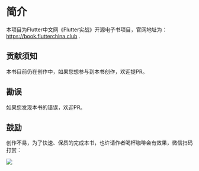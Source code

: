 # 简介

本项目为Flutter中文网《Flutter实战》开源电子书项目，官网地址为：https://book.flutterchina.club .

## 贡献须知

本书目前仍在创作中，如果您想参与到本书创作，欢迎提PR。

## 勘误

如果您发现本书的错误，欢迎PR。

## 鼓励

创作不易，为了快速、保质的完成本书，也许请作者喝杯咖啡会有效果，微信扫码打赏：

![](https://cdn.jsdelivr.net/gh/flutterchina/website@1.0/images/pay.jpg)

